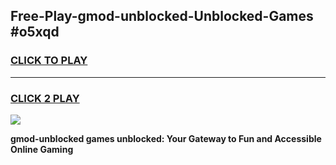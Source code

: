 
## Free-Play-gmod-unblocked-Unblocked-Games #o5xqd
<h3>
<a href="https://news.freeplayer.one?title=gmod-unblocked&ref=8M">CLICK TO PLAY</a></h3>
<hr>

<h3>
<a href="https://news.freeplayer.one?title=gmod-unblocked&ref=8M">CLICK 2 PLAY</a>
  
</h3>

<a href="https://news.freeplayer.one?title=gmod-unblocked&ref=8M"><img src="https://clearcache.store/games.png"></a>


**gmod-unblocked games unblocked: Your Gateway to Fun and Accessible Online Gaming**
